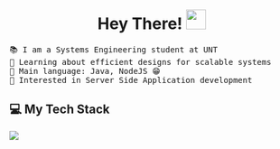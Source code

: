 <h1 align="center">
Hey There!
	<img src="https://media.giphy.com/media/hvRJCLFzcasrR4ia7z/giphy.gif" width="35">
</h1>

<pre>
📚 I am a Systems Engineering student at UNT
🌱 Learning about efficient designs for scalable systems
🌟 Main language: Java, NodeJS 😁
🚩 Interested in Server Side Application development
</pre>


## 💻 My Tech Stack
  <a href="https://skillicons.dev">
    <img src="https://skillicons.dev/icons?i=java,spring,js,ts,express,nestjs,mongodb,mysql,angular,react,tailwind,git" />
  </a>

